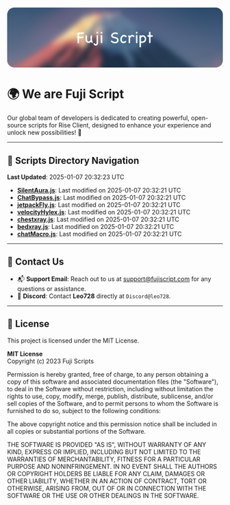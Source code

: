 ![Banner](.github/b.webp)

# 🌍 **We are Fuji Script**

Our global team of developers is dedicated to creating powerful, open-source scripts for Rise Client, designed to enhance your experience and unlock new possibilities! 🌟

---
<!-- SCRIPTS_NAVIGATION_START -->
## 📂 **Scripts Directory Navigation**

**Last Updated**: 2025-01-07 20:32:23 UTC

- **[SilentAura.js](scripts/SilentAura.js)**: Last modified on 2025-01-07 20:32:21 UTC
- **[ChatBypass.js](scripts/ChatBypass.js)**: Last modified on 2025-01-07 20:32:21 UTC
- **[jetpackFly.js](scripts/jetpackFly.js)**: Last modified on 2025-01-07 20:32:21 UTC
- **[velocityHylex.js](scripts/velocityHylex.js)**: Last modified on 2025-01-07 20:32:21 UTC
- **[chestxray.js](scripts/chestxray.js)**: Last modified on 2025-01-07 20:32:21 UTC
- **[bedxray.js](scripts/bedxray.js)**: Last modified on 2025-01-07 20:32:21 UTC
- **[chatMacro.js](scripts/chatMacro.js)**: Last modified on 2025-01-07 20:32:21 UTC

<!-- SCRIPTS_NAVIGATION_END -->

---

## 💬 **Contact Us**  
- 📬 **Support Email**: Reach out to us at [support@fujiscript.com](mailto:support@fujiscript.com) for any questions or assistance.  
- 💬 **Discord**: Contact **Leo728** directly at `Discord@leo728`.

---

## 📜 **License**

This project is licensed under the MIT License.  

**MIT License**  
Copyright (c) 2023 Fuji Scripts  

Permission is hereby granted, free of charge, to any person obtaining a copy of this software and associated documentation files (the "Software"), to deal in the Software without restriction, including without limitation the rights to use, copy, modify, merge, publish, distribute, sublicense, and/or sell copies of the Software, and to permit persons to whom the Software is furnished to do so, subject to the following conditions:  

The above copyright notice and this permission notice shall be included in all copies or substantial portions of the Software.  

THE SOFTWARE IS PROVIDED "AS IS", WITHOUT WARRANTY OF ANY KIND, EXPRESS OR IMPLIED, INCLUDING BUT NOT LIMITED TO THE WARRANTIES OF MERCHANTABILITY, FITNESS FOR A PARTICULAR PURPOSE AND NONINFRINGEMENT. IN NO EVENT SHALL THE AUTHORS OR COPYRIGHT HOLDERS BE LIABLE FOR ANY CLAIM, DAMAGES OR OTHER LIABILITY, WHETHER IN AN ACTION OF CONTRACT, TORT OR OTHERWISE, ARISING FROM, OUT OF OR IN CONNECTION WITH THE SOFTWARE OR THE USE OR OTHER DEALINGS IN THE SOFTWARE.  
